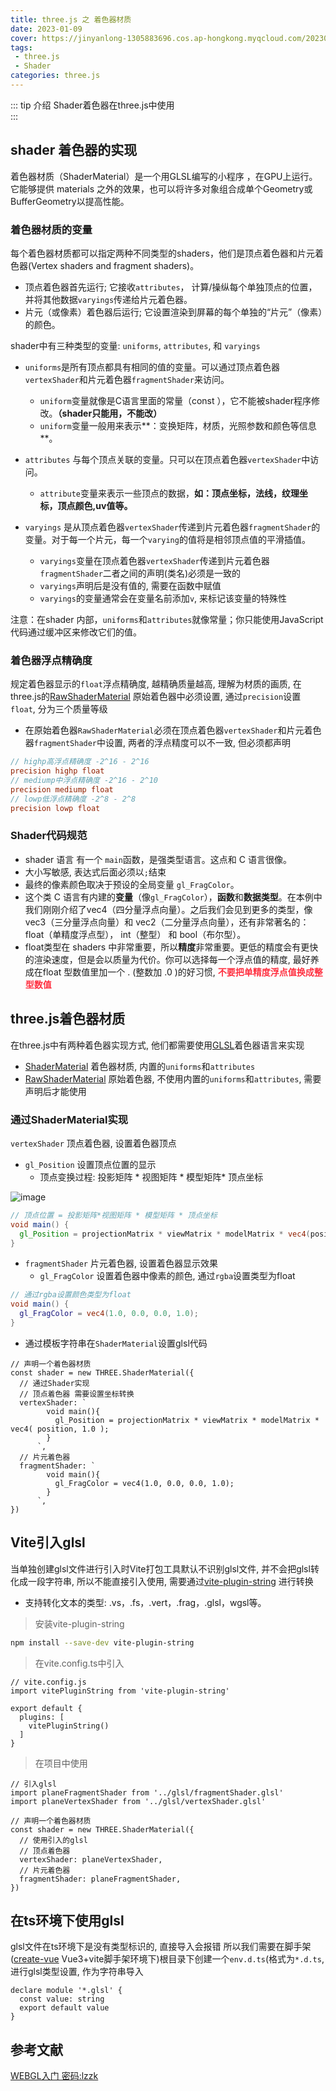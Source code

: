 ```yaml
---
title: three.js 之 着色器材质
date: 2023-01-09
cover: https://jinyanlong-1305883696.cos.ap-hongkong.myqcloud.com/202301091642302.jpg
tags:
 - three.js
 - Shader
categories: three.js
---
```


::: tip 介绍
Shader着色器在three.js中使用<br>
:::

<!-- more -->

## shader 着色器的实现

着色器材质（ShaderMaterial）是一个用GLSL编写的小程序 ，在GPU上运行。它能够提供 materials 之外的效果，也可以将许多对象组合成单个Geometry或BufferGeometry以提高性能。

### **着色器材质的变量**

每个着色器材质都可以指定两种不同类型的shaders，他们是顶点着色器和片元着色器(Vertex shaders and fragment shaders)。

- 顶点着色器首先运行; 它接收`attributes`， 计算/操纵每个单独顶点的位置，并将其他数据`varyings`传递给片元着色器。
- 片元（或像素）着色器后运行; 它设置渲染到屏幕的每个单独的“片元”（像素）的颜色。

shader中有三种类型的变量: `uniforms`, `attributes`, 和 `varyings`

- `uniforms`是所有顶点都具有相同的值的变量。可以通过顶点着色器`vertexShader`和片元着色器`fragmentShader`来访问。
  - `uniform`变量就像是C语言里面的常量（const ），它不能被shader程序修改。**（shader只能用，不能改）**
  - `uniform`变量一般用来表示**：变换矩阵，材质，光照参数和颜色等信息**。

- `attributes` 与每个顶点关联的变量。只可以在顶点着色器`vertexShader`中访问。
  - `attribute`变量来表示一些顶点的数据，**如：顶点坐标，法线，纹理坐标，顶点颜色,uv值等。**

- `varyings` 是从顶点着色器`vertexShader`传递到片元着色器`fragmentShader`的变量。对于每一个片元，每一个`varying`的值将是相邻顶点值的平滑插值。
  - `varyings`变量在顶点着色器`vertexShader`传递到片元着色器`fragmentShader`二者之间的声明(类名)必须是一致的
  - `varyings`声明后是没有值的, 需要在函数中赋值
  - `varyings`的变量通常会在变量名前添加`v`, 来标记该变量的特殊性


注意：在shader 内部，`uniforms`和`attributes`就像常量；你只能使用JavaScript代码通过缓冲区来修改它们的值。

### **着色器浮点精确度**

规定着色器显示的`float`浮点精确度, 越精确质量越高, 理解为材质的画质, 在three.js的[RawShaderMaterial](https://threejs.org/docs/index.html?q=shader#api/zh/materials/RawShaderMaterial) 原始着色器中必须设置, 通过`precision`设置`float`, 分为三个质量等级

* 在原始着色器`RawShaderMaterial`必须在顶点着色器`vertexShader`和片元着色器`fragmentShader`中设置, 两者的浮点精度可以不一致, 但必须都声明

```glsl
// highp高浮点精确度 -2^16 - 2^16
precision highp float
// mediump中浮点精确度 -2^16 - 2^10
precision mediump float
// lowp低浮点精确度 -2^8 - 2^8
precision lowp float

```

### **Shader代码规范**

* shader 语言 有一个 `main`函数，是强类型语言。这点和 C 语言很像。
* 大小写敏感, 表达式后面必须以`;`结束
* 最终的像素颜色取决于预设的全局变量 `gl_FragColor`。
* 这个类 C 语言有内建的**变量**（像`gl_FragColor`），**函数**和**数据类型**。在本例中我们刚刚介绍了vec4（四分量浮点向量）。之后我们会见到更多的类型，像 vec3（三分量浮点向量）和 vec2（二分量浮点向量），还有非常著名的：float（单精度浮点型）， int（整型） 和 bool（布尔型）。
* float类型在 shaders 中非常重要，所以**精度**非常重要。更低的精度会有更快的渲染速度，但是会以质量为代价。你可以选择每一个浮点值的精度, 最好养成在float 型数值里加一个 . (整数加 .0 )的好习惯, <font color =#ff3040>**不要把单精度浮点值换成整型数值**</font>

## three.js着色器材质

在three.js中有两种着色器实现方式, 他们都需要使用[GLSL](https://developer.mozilla.org/zh-CN/docs/Games/Techniques/3D_on_the_web/GLSL_Shaders)着色器语言来实现

* [ShaderMaterial](https://threejs.org/docs/index.html?q=sha#api/zh/materials/ShaderMaterial) 着色器材质, 内置的`uniforms`和`attributes`
* [RawShaderMaterial](https://threejs.org/docs/index.html?q=shader#api/zh/materials/RawShaderMaterial) 原始着色器, 不使用内置的`uniforms`和`attributes`, 需要声明后才能使用

### **通过ShaderMaterial实现**

`vertexShader` 顶点着色器, 设置着色器顶点

* `gl_Position` 设置顶点位置的显示
  * 顶点变换过程: 投影矩阵 * 视图矩阵 * 模型矩阵* 顶点坐标

![image](https://jinyanlong-1305883696.cos.ap-hongkong.myqcloud.com/202301091604242.png)

```glsl
// 顶点位置 = 投影矩阵*视图矩阵 * 模型矩阵 * 顶点坐标
void main() {
  gl_Position = projectionMatrix * viewMatrix * modelMatrix * vec4(position, 1.0);
}

```

* `fragmentShader` 片元着色器, 设置着色器显示效果
  * `gl_FragColor` 设置着色器中像素的颜色, 通过`rgba`设置类型为float


```glsl
// 通过rgba设置颜色类型为float
void main() {
  gl_FragColor = vec4(1.0, 0.0, 0.0, 1.0);
}

```

* 通过模板字符串在`ShaderMaterial`设置glsl代码

```tsx
// 声明一个着色器材质
const shader = new THREE.ShaderMaterial({
  // 通过Shader实现
  // 顶点着色器 需要设置坐标转换
  vertexShader: `
        void main(){
          gl_Position = projectionMatrix * viewMatrix * modelMatrix * vec4( position, 1.0 );
        }
      `,
  // 片元着色器
  fragmentShader: `
        void main(){
          gl_FragColor = vec4(1.0, 0.0, 0.0, 1.0);
        }
      `,
})

```

## Vite引入glsl

当单独创建glsl文件进行引入时Vite打包工具默认不识别glsl文件, 并不会把glsl转化成一段字符串, 所以不能直接引入使用, 需要通过[vite-plugin-string](https://github.com/aweikalee/vite-plugin-string) 进行转换

* 支持转化文本的类型: .vs，.fs，.vert，.frag，.glsl，wgsl等。

> 安装vite-plugin-string

```bash
npm install --save-dev vite-plugin-string
```

> 在vite.config.ts中引入

```tsx
// vite.config.js
import vitePluginString from 'vite-plugin-string'

export default {
  plugins: [
    vitePluginString()
  ]
}

```

> 在项目中使用

```tsx
// 引入glsl
import planeFragmentShader from '../glsl/fragmentShader.glsl'
import planeVertexShader from '../glsl/vertexShader.glsl'

// 声明一个着色器材质
const shader = new THREE.ShaderMaterial({
  // 使用引入的glsl
  // 顶点着色器 
  vertexShader: planeVertexShader,
  // 片元着色器
  fragmentShader: planeFragmentShader,
})

```

## 在ts环境下使用glsl

glsl文件在ts环境下是没有类型标识的, 直接导入会报错 所以我们需要在脚手架([create-vue](https://github.com/vuejs/create-vue) Vue3+vite脚手架环境下)根目录下创建一个`env.d.ts`(格式为`*.d.ts`, 进行glsl类型设置, 作为字符串导入

```tsx
declare module '*.glsl' {
  const value: string
  export default value
}

```

## 参考文献

[WEBGL入门 密码:lzzk](https://www.yuque.com/yun41s/bbsl9p/kgir0b?)
